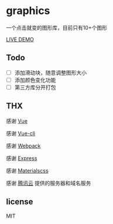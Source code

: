 # graphics

一个点击就变的图形库，目前只有10+个图形

[LIVE DEMO](http://zt.yzz1995.cn/)

## Todo

- [ ] 添加滑动块，随意调整图形大小
- [ ] 添加颜色变化功能
- [ ] 第三方库分开打包
## THX

感谢 [Vue](http://vuejs.org.cn/)

感谢 [Vue-cli](https://github.com/vuejs/vue-cli)

感谢 [Webpack](https://webpack.github.io/)

感谢 [Express](http://www.expressjs.com/)

感谢 [Materialscss](http://www.materialscss.com/)

感谢 [腾讯云](https://www.qcloud.com/) 提供的服务器和域名服务

## license

MIT
